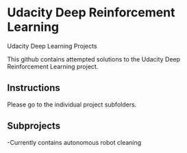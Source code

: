 # Udacity Deep Reinforcement Learning
Udacity Deep Learning Projects

This github contains attempted solutions to the Udacity Deep Reinforcement Learning project.

## Instructions
Please go to the individual project subfolders.

## Subprojects

-Currently contains autonomous robot cleaning

